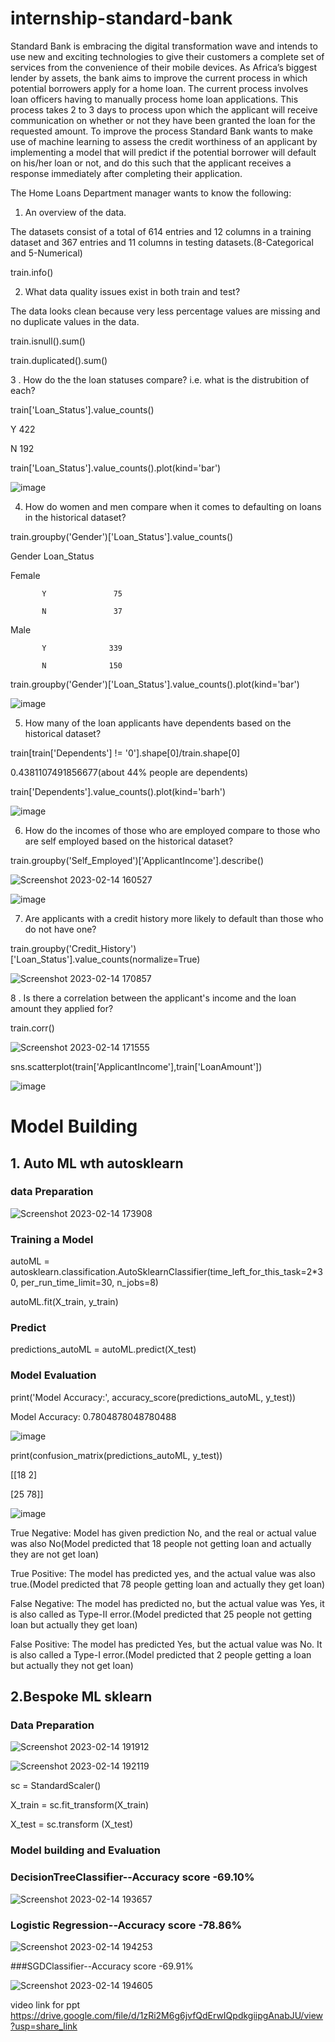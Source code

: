 # internship-standard-bank

Standard Bank is embracing the digital transformation wave and intends to use new and exciting technologies to give their customers a complete set of services from the convenience of their mobile devices. As Africa’s biggest lender by assets, the bank aims to improve the current process in which potential borrowers apply for a home loan. The current process involves loan officers having to manually process home loan applications. This process takes 2 to 3 days to process upon which the applicant will receive communication on whether or not they have been granted the loan for the requested amount. To improve the process Standard Bank wants to make use of machine learning to assess the credit worthiness of an applicant by implementing a model that will predict if the potential borrower will default on his/her loan or not, and do this such that the applicant receives a response immediately after completing their application.

The Home Loans Department manager wants to know the following:

1. An overview of the data.

The datasets consist of a total of 614 entries and 12 columns in a training dataset and 367 entries and 11 columns in testing datasets.(8-Categorical and 5-Numerical)

train.info()

2. What data quality issues exist in both train and test? 

The data looks clean because very less percentage values are missing and no duplicate values in the data.

train.isnull().sum()

train.duplicated().sum()

3 . How do the the loan statuses compare? i.e. what is the distrubition of each?

train['Loan_Status'].value_counts()

Y    422

N    192

train['Loan_Status'].value_counts().plot(kind='bar')


![image](https://user-images.githubusercontent.com/117656346/218703704-78a13320-efc1-46fc-bdfb-18b00cbd86d2.png)

4. How do women and men compare when it comes to defaulting on loans in the historical dataset?

train.groupby('Gender')['Loan_Status'].value_counts()

Gender  Loan_Status

Female   

           Y               75

           N               37
        
Male     

           Y              339

           N              150
           
 train.groupby('Gender')['Loan_Status'].value_counts().plot(kind='bar')
 
 ![image](https://user-images.githubusercontent.com/117656346/218705921-90afec18-767c-4a1b-a3a4-9df7703099eb.png)

5. How many of the loan applicants have dependents based on the historical dataset?

train[train['Dependents'] != '0'].shape[0]/train.shape[0]

0.4381107491856677(about 44% people are dependents)

train['Dependents'].value_counts().plot(kind='barh')

![image](https://user-images.githubusercontent.com/117656346/218708350-f19cf7a0-fb3d-4fb0-b42c-902c1b6b0649.png)

6. How do the incomes of those who are employed compare to those who are self employed based on the historical dataset?

train.groupby('Self_Employed')['ApplicantIncome'].describe()

![Screenshot 2023-02-14 160527](https://user-images.githubusercontent.com/117656346/218711064-a4c6082c-bfa7-4244-a42b-ef4ad9843f66.png)

![image](https://user-images.githubusercontent.com/117656346/218724323-798f4eae-6314-4cf7-ba7e-e90c3b758896.png)

7. Are applicants with a credit history more likely to default than those who do not have one?

train.groupby('Credit_History')['Loan_Status'].value_counts(normalize=True)

![Screenshot 2023-02-14 170857](https://user-images.githubusercontent.com/117656346/218727026-48652d7c-4c2f-4dc7-b48a-e2462abfd08b.png)


8 . Is there a correlation between the applicant's income and the loan amount they applied for?

train.corr()

![Screenshot 2023-02-14 171555](https://user-images.githubusercontent.com/117656346/218729157-e75ab7a6-6f3c-446f-9c3f-b069f7586e44.png)

sns.scatterplot(train['ApplicantIncome'],train['LoanAmount'])

![image](https://user-images.githubusercontent.com/117656346/218729480-7077d5ba-c1e4-4e86-a907-a90e3c0b4129.png)

#  Model Building

## 1. Auto ML wth autosklearn

###  data Preparation

![Screenshot 2023-02-14 173908](https://user-images.githubusercontent.com/117656346/218734538-7c94a286-236a-4d21-a391-22caff9c7e0a.png)

### Training a Model 

autoML = autosklearn.classification.AutoSklearnClassifier(time_left_for_this_task=2*30, per_run_time_limit=30, n_jobs=8)

autoML.fit(X_train, y_train)

### Predict

predictions_autoML = autoML.predict(X_test)

### Model Evaluation

print('Model Accuracy:', accuracy_score(predictions_autoML, y_test))

Model Accuracy: 0.7804878048780488

![image](https://user-images.githubusercontent.com/117656346/218754463-dd3feefb-ee21-472d-aa73-9fbca86a5cd6.png)


print(confusion_matrix(predictions_autoML, y_test))

[[18  2]
 
 [25 78]]
 
![image](https://user-images.githubusercontent.com/117656346/218749951-beb20dd8-85b2-403d-b525-f52212e7c022.png)

 
True Negative: Model has given prediction No, and the real or actual value was also No(Model predicted that 18 people not getting  loan and
actually they are not get loan)

True Positive: The model has predicted yes, and the actual value was also true.(Model predicted that 78 people getting loan and actually they get loan)

False Negative: The model has predicted no, but the actual value was Yes, it is also called as Type-II error.(Model predicted that 25 people not getting loan but
actually they get loan)

False Positive: The model has predicted Yes, but the actual value was No. It is also called a Type-I error.(Model predicted that 2 people getting a loan but
actually they not get loan)

## 2.Bespoke ML sklearn

### Data Preparation 

![Screenshot 2023-02-14 191912](https://user-images.githubusercontent.com/117656346/218757368-8c4d900c-7dd4-4631-b79e-e8b8ae4ddebf.png)

![Screenshot 2023-02-14 192119](https://user-images.githubusercontent.com/117656346/218757716-56272f52-9ddd-434b-a385-f621995d0720.png)

sc = StandardScaler()

X_train = sc.fit_transform(X_train)

X_test = sc.transform (X_test)

### Model building and Evaluation

###  DecisionTreeClassifier--Accuracy score -69.10%

![Screenshot 2023-02-14 193657](https://user-images.githubusercontent.com/117656346/218762403-ae520405-f605-4a08-b562-2b02fe43dc12.png)

### Logistic Regression--Accuracy score -78.86%

![Screenshot 2023-02-14 194253](https://user-images.githubusercontent.com/117656346/218763294-3ae8d533-d1ad-419a-8232-0510ac6b1915.png)

###SGDClassifier--Accuracy score -69.91%

![Screenshot 2023-02-14 194605](https://user-images.githubusercontent.com/117656346/218764246-8149e7c5-bcf0-4e3a-b3a2-451740f5a0fa.png)






























video link for ppt https://drive.google.com/file/d/1zRi2M6g6jvfQdErwIQpdkgiipgAnabJU/view?usp=share_link

